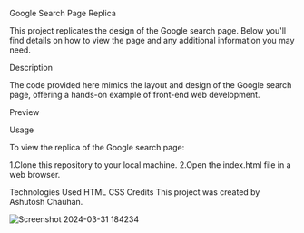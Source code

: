 Google Search Page Replica

This project replicates the design of the Google search page. Below you'll find details on how to view the page and any additional information you may need.

Description

The code provided here mimics the layout and design of the Google search page, offering a hands-on example of front-end web development.

Preview

Usage

To view the replica of the Google search page:


1.Clone this repository to your local machine.
2.Open the index.html file in a web browser.

Technologies Used
HTML
CSS
Credits
This project was created by Ashutosh Chauhan.


![Screenshot 2024-03-31 184234](https://github.com/Ashutosh737/Google-Search-Design/assets/94473484/7d9b90dd-64da-4d67-9ff1-ffc2a195feaf)
